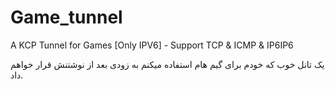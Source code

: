 # Game_tunnel
A KCP Tunnel for Games [Only IPV6] - Support  TCP & ICMP & IP6IP6


یک تانل خوب که خودم برای گیم هام استفاده میکنم به زودی بعد از نوشتنش قرار خواهم داد. 
